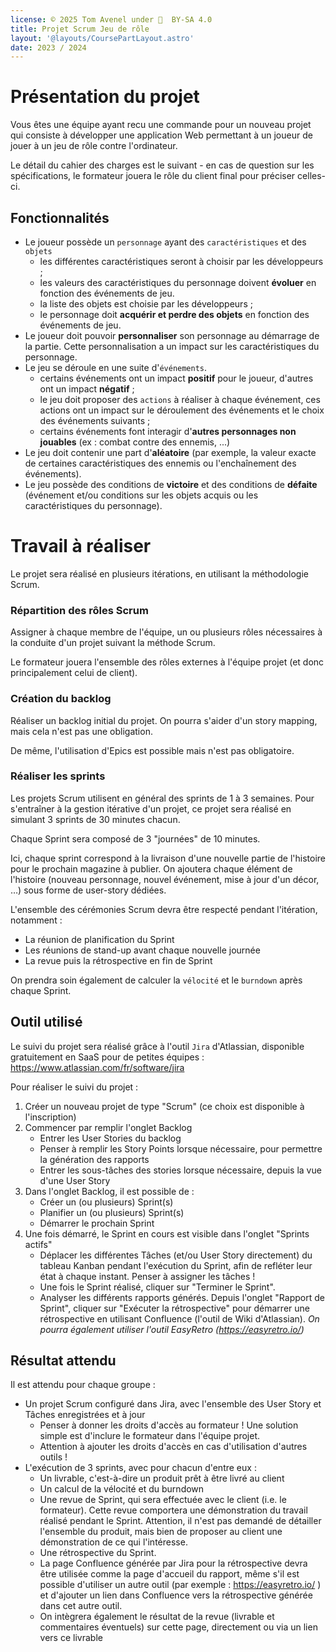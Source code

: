 ```yaml
---
license: © 2025 Tom Avenel under 󰵫  BY-SA 4.0
title: Projet Scrum Jeu de rôle
layout: '@layouts/CoursePartLayout.astro'
date: 2023 / 2024
---
```


# Présentation du projet 

Vous êtes une équipe ayant recu une commande pour un nouveau projet qui consiste à développer une application Web permettant à un joueur de jouer à un jeu de rôle contre l'ordinateur.

Le détail du cahier des charges est le suivant - en cas de question sur les spécifications, le formateur jouera le rôle du client final pour préciser celles-ci.

## Fonctionnalités

- Le joueur possède un `personnage` ayant des `caractéristiques` et des `objets` 
  + les différentes caractéristiques seront à choisir par les développeurs ;
  + les valeurs des caractéristiques du personnage doivent **évoluer** en fonction des événements de jeu.
  + la liste des objets est choisie par les développeurs ;
  + le personnage doit **acquérir et perdre des objets** en fonction des événements de jeu.
- Le joueur doit pouvoir **personnaliser** son personnage au démarrage de la partie. Cette personnalisation a un impact sur les caractéristiques du personnage.
- Le jeu se déroule en une suite d'`événements`.
  + certains événements ont un impact **positif** pour le joueur, d'autres ont un impact **négatif** ;
  + le jeu doit proposer des `actions` à réaliser à chaque événement, ces actions ont un impact sur le déroulement des événements et le choix des événements suivants ;
  + certains événements font interagir d'**autres personnages non jouables** (ex : combat contre des ennemis, ...)
- Le jeu doit contenir une part d'**aléatoire** (par exemple, la valeur exacte de certaines caractéristiques des ennemis ou l'enchaînement des événements).
- Le jeu possède des conditions de **victoire** et des conditions de **défaite** (événement et/ou conditions sur les objets acquis ou les caractéristiques du personnage).

# Travail à réaliser 
 
Le projet sera réalisé en plusieurs itérations, en utilisant la méthodologie Scrum. 

### Répartition des rôles Scrum 

Assigner à chaque membre de l'équipe, un ou plusieurs rôles nécessaires à la conduite d'un projet suivant la méthode Scrum. 

Le formateur jouera l'ensemble des rôles externes à l'équipe projet (et donc principalement celui de client). 

### Création du backlog 

Réaliser un backlog initial du projet. On pourra s'aider d'un story mapping, mais cela n'est pas une obligation. 

De même, l'utilisation d'Epics est possible mais n'est pas obligatoire. 

### Réaliser les sprints 

Les projets Scrum utilisent en général des sprints de 1 à 3 semaines. Pour s'entraîner à la gestion itérative d'un projet, ce projet sera réalisé en simulant 3 sprints de 30 minutes chacun. 

Chaque Sprint sera composé de 3 "journées" de 10 minutes. 

Ici, chaque sprint correspond à la livraison d'une nouvelle partie de l'histoire pour le prochain magazine à publier. On ajoutera chaque élément de l'histoire (nouveau personnage, nouvel événement, mise à jour d'un décor, …) sous forme de user-story dédiées. 


L'ensemble des cérémonies Scrum devra être respecté pendant l'itération, notamment : 

- La réunion de planification du Sprint 
- Les réunions de stand-up avant chaque nouvelle journée 
- La revue puis la rétrospective en fin de Sprint 

On prendra soin également de calculer la `vélocité` et le `burndown` après chaque Sprint. 
 
## Outil utilisé 

Le suivi du projet sera réalisé grâce à l'outil `Jira` d'Atlassian, disponible gratuitement en SaaS pour de petites équipes : <https://www.atlassian.com/fr/software/jira>  

Pour réaliser le suivi du projet : 

1. Créer un nouveau projet de type "Scrum" (ce choix est disponible à l'inscription) 
2. Commencer par remplir l'onglet Backlog 
	- Entrer les User Stories du backlog 
	- Penser à remplir les Story Points lorsque nécessaire, pour permettre la génération des rapports 
	- Entrer les sous-tâches des stories lorsque nécessaire, depuis la vue d'une User Story 
3. Dans l'onglet Backlog, il est possible de : 
	- Créer un (ou plusieurs) Sprint(s) 
	- Planifier un (ou plusieurs) Sprint(s) 
	- Démarrer le prochain Sprint 
4. Une fois démarré, le Sprint en cours est visible dans l'onglet "Sprints actifs" 
	- Déplacer les différentes Tâches (et/ou User Story directement) du tableau Kanban pendant l'exécution du Sprint, afin de refléter leur état à chaque instant. Penser à assigner les tâches ! 
	- Une fois le Sprint réalisé, cliquer sur "Terminer le Sprint". 
	- Analyser les différents rapports générés. Depuis l'onglet "Rapport de Sprint", cliquer sur "Exécuter la rétrospective" pour démarrer une rétrospective en utilisant Confluence (l'outil de Wiki d'Atlassian). _On pourra également utiliser l'outil EasyRetro (<https://easyretro.io/>)_


## Résultat attendu  

Il est attendu pour chaque groupe : 

* Un projet Scrum configuré dans Jira, avec l'ensemble des User Story et Tâches enregistrées et à jour 
	- Penser à donner les droits d'accès au formateur ! Une solution simple est d'inclure le formateur dans l'équipe projet.
	- Attention à ajouter les droits d'accès en cas d'utilisation d'autres outils ! 
* L'exécution de 3 sprints, avec pour chacun d'entre eux : 
	- Un livrable, c'est-à-dire un produit prêt à être livré au client 
	- Un calcul de la vélocité et du burndown 
	- Une revue de Sprint, qui sera effectuée avec le client (i.e. le formateur). Cette revue comportera une démonstration du travail réalisé pendant le Sprint. Attention, il n'est pas demandé de détailler l'ensemble du produit, mais bien de proposer au client une démonstration de ce qui l'intéresse. 
	- Une rétrospective du Sprint. 
	- La page Confluence générée par Jira pour la rétrospective devra être utilisée comme la page d'accueil du rapport, même s'il est possible d'utiliser un autre outil (par exemple : https://easyretro.io/ ) et d'ajouter un lien dans Confluence vers la rétrospective générée dans cet autre outil. 
	- On intègrera également le résultat de la revue (livrable et commentaires éventuels) sur cette page, directement ou via un lien vers ce livrable 

